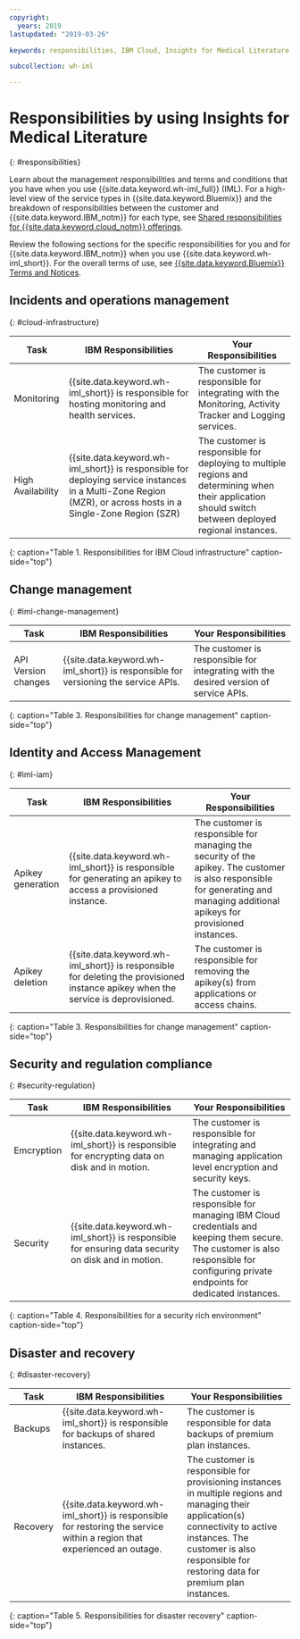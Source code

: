 ```yaml
---
copyright:
  years: 2019
lastupdated: "2019-03-26"

keywords: responsibilities, IBM Cloud, Insights for Medical Literature

subcollection: wh-iml

---
```

# Responsibilities by using Insights for Medical Literature
{: #responsibilities}

Learn about the management responsibilities and terms and conditions that you have when you use {{site.data.keyword.wh-iml_full}} (IML). For a high-level view of the service types in {{site.data.keyword.Bluemix}} and the breakdown of responsibilities between the customer and {{site.data.keyword.IBM_notm}} for each type, see [Shared responsibilities for {{site.data.keyword.cloud_notm}} offerings](/docs/overview?topic=overview-shared-responsibilities).

Review the following sections for the specific responsibilities for you and for {{site.data.keyword.IBM_notm}} when you use {{site.data.keyword.wh-iml_short}}. For the overall terms of use, see [{{site.data.keyword.Bluemix}} Terms and Notices](/docs/overview/terms-of-use?topic=overview-terms).

## Incidents and operations management
{: #cloud-infrastructure}

| Task | IBM Responsibilities | Your Responsibilities |
|------------------|-----------|-------------------------|
| Monitoring | {{site.data.keyword.wh-iml_short}} is responsible for hosting monitoring and health services. | The customer is responsible for integrating with the Monitoring, Activity Tracker and Logging services. |
| High Availability | {{site.data.keyword.wh-iml_short}} is responsible for deploying service instances in a Multi-Zone Region (MZR), or across hosts in a Single-Zone Region (SZR) | The customer is responsible for deploying to multiple regions and determining when their application should switch between deployed regional instances. |
{: caption="Table 1.  Responsibilities for IBM Cloud infrastructure" caption-side="top"}

## Change management
{: #iml-change-management}

| Task | IBM Responsibilities | Your Responsibilities |
|------------------|-----------|-----------------------------|
| API Version changes | {{site.data.keyword.wh-iml_short}} is responsible for versioning the service APIs. | The customer is responsible for integrating with the desired version of service APIs. |
{: caption="Table 3. Responsibilities for change management" caption-side="top"}

## Identity and Access Management
{: #iml-iam}

| Task | IBM Responsibilities | Your Responsibilities |
|------------------|-----------|-----------------------------|
| Apikey generation | {{site.data.keyword.wh-iml_short}} is responsible for generating an apikey to access a provisioned instance. | The customer is responsible for managing the security of the apikey. The customer is also responsible for generating and managing additional apikeys for provisioned instances. |
| Apikey deletion | {{site.data.keyword.wh-iml_short}} is responsible for deleting the provisioned instance apikey when the service is deprovisioned. | The customer is responsible for removing the apikey(s) from applications or access chains. |
{: caption="Table 3. Responsibilities for change management" caption-side="top"}

## Security and regulation compliance
{: #security-regulation}

| Task | IBM Responsibilities | Your Responsibilities |
|------------------|-----------|--------------------------|
| Emcryption  | {{site.data.keyword.wh-iml_short}} is responsible for encrypting data on disk and in motion. | The customer is responsible for integrating and managing application level encryption and security keys. |
| Security | {{site.data.keyword.wh-iml_short}} is responsible for ensuring data security on disk and in motion. | The customer is responsible for managing IBM Cloud credentials and keeping them secure.  The customer is also responsible for configuring private endpoints for dedicated instances. |
{: caption="Table 4. Responsibilities for a security rich environment" caption-side="top"}

## Disaster and recovery
{: #disaster-recovery}

| Task | IBM Responsibilities | Your Responsibilities |
|--------|-------------------------|------------------|
| Backups | {{site.data.keyword.wh-iml_short}} is responsible for backups of shared instances. | The customer is responsible for data backups of premium plan instances. |
| Recovery | {{site.data.keyword.wh-iml_short}} is responsible for restoring the service within a region that experienced an outage. | The customer is responsible for provisioning instances in multiple regions and managing their application(s) connectivity to active instances.  The customer is also responsible for restoring data for premium plan instances. |
{: caption="Table 5. Responsibilities for disaster recovery" caption-side="top"}
